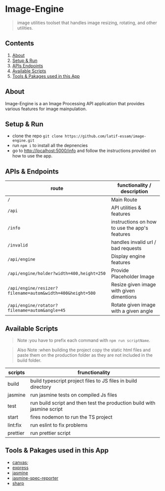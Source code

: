 # Image-Engine

> image utilities toolset that handles image resizing, rotating, and other utilities.

## Contents

1. [About](https://github.com/latif-essam/image-engine/edit/main/README.md#about)
2. [Setup & Run](https://github.com/latif-essam/image-engine/edit/main/README.md#setup--run)
3. [APIs Endpoints](https://github.com/latif-essam/image-engine/edit/main/README.md#apis--endpoints)
4. [Available Scripts](https://github.com/latif-essam/image-engine/edit/main/README.md#available-scripts)
5. [Tools & Pakages used in this App](https://github.com/latif-essam/image-engine/edit/main/README.md#tools--pakages-used-in-this-app)

## About

Image-Engine is a an Image Processing API application that provides various features for image mainpulation.

## Setup & Run

- clone the repo `git clone https://github.com/latif-essam/image-engine.git`
- run `npm i` to install all the depnencies
- go to [http://localhost:5000/info](http://localhost:5000/info) and follow the instructions provided on how to use the app.

## APIs & Endpoints

| route                                                     | functionality / description                   |
| --------------------------------------------------------- | --------------------------------------------- |
| `/`                                                       | Main Route                                    |
| `/api`                                                    | API utilities & features                      |
| `/info`                                                   | instructions on how to use the app's features |
| `/invalid`                                                | handles invalid url / bad requests            |
| `/api/engine`                                             | Display engine features                       |
| `/api/engine/holder?width=400,height=250`                 | Provide Placeholder Image                     |
| `/api/engine/resizer?filename=autom&width=400&height=500` | Resize given image with given dimentions      |
| `/api/engine/rotator?filename=autom&angle=45`             | Rotate given image with a given angle         |

## Available Scripts

> Note :you have to prefix each command with `npm run scriptName`.

> Also Note :when building the project copy the static html files and paste them on the production folder as they are not included in the build folder.

| scripts  | frunctionality                                                          |
| -------- | ----------------------------------------------------------------------- |
| build    | build typescript project files to JS files in build directory           |
| jasmine  | run jasmine tests on compiled Js files                                  |
| test     | run build script and then test the production build with jasmine script |
| start    | fires nodemon to run the TS project                                     |
| lint:fix | run eslint to fix problems                                              |
| prettier | run prettier script                                                     |

## Tools & Pakages used in this App

- [canvas](https://www.npmjs.com/package/canvas);
- [express](http://expressjs.com/)
- [jasmine](https://jasmine.github.io/)
- [jasmine-spec-reporter](https://www.npmjs.com/package/jasmine-spec-reporter)
- [sharp](https://sharp.pixelplumbing.com/)
